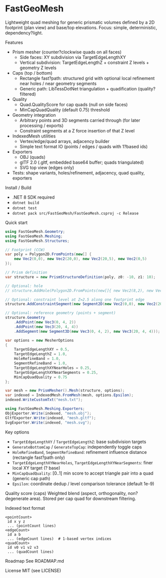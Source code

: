 # FastGeoMesh

Lightweight quad meshing for generic prismatic volumes defined by a 2D footprint (plan view) and base/top elevations. Focus: simple, deterministic, dependency?light.

Features
- Prism mesher (counter?clockwise quads on all faces)
  - Side faces: XY subdivision via TargetEdgeLengthXY
  - Vertical subdivision: TargetEdgeLengthZ + constraint Z levels + geometry Z levels
- Caps (top / bottom)
  - Rectangle fast?path: structured grid with optional local refinement near holes / near geometry segments
  - Generic path: LibTessDotNet triangulation + quadification (quality?filtered)
- Quality
  - Quad.QualityScore for cap quads (null on side faces)
  - MinCapQuadQuality (default 0.75) threshold
- Geometry integration
  - Arbitrary points and 3D segments carried through (for later processing / exports)
  - Constraint segments at a Z force insertion of that Z level
- IndexedMesh utilities
  - Vertex/edge/quad arrays, adjacency builder
  - Simple text format IO (points / edges / quads with 1?based ids)
- Exporters
  - OBJ (quads)
  - glTF 2.0 (.gltf, embedded base64 buffer; quads triangulated)
  - SVG top view (edges only)
- Tests: shape variants, holes/refinement, adjacency, quad quality, exporters

Install / Build
- .NET 8 SDK required
- `dotnet build`
- `dotnet test`
- `dotnet pack src/FastGeoMesh/FastGeoMesh.csproj -c Release`

Quick start
```csharp
using FastGeoMesh.Geometry;
using FastGeoMesh.Meshing;
using FastGeoMesh.Structures;

// Footprint (CCW)
var poly = Polygon2D.FromPoints(new[] {
    new Vec2(0,0), new Vec2(20,0), new Vec2(20,5), new Vec2(0,5)
});

// Prism definition
var structure = new PrismStructureDefinition(poly, z0: -10, z1: 10);

// Optional: hole
// structure.AddHole(Polygon2D.FromPoints(new[]{ new Vec2(8,2), new Vec2(9,2), new Vec2(9,3), new Vec2(8,3) }));

// Optional: constraint level at Z=2.5 along one footprint edge
structure.AddConstraintSegment(new Segment2D(new Vec2(0,0), new Vec2(20,0)), 2.5);

// Optional: reference geometry (points + segment)
structure.Geometry
    .AddPoint(new Vec3(0, 4, 2))
    .AddPoint(new Vec3(20, 4, 4))
    .AddSegment(new Segment3D(new Vec3(0, 4, 2), new Vec3(20, 4, 4)));

var options = new MesherOptions
{
    TargetEdgeLengthXY = 0.5,
    TargetEdgeLengthZ = 1.0,
    HoleRefineBand = 1.0,
    SegmentRefineBand = 1.0,
    TargetEdgeLengthXYNearHoles = 0.25,
    TargetEdgeLengthXYNearSegments = 0.25,
    MinCapQuadQuality = 0.75
};

var mesh = new PrismMesher().Mesh(structure, options);
var indexed = IndexedMesh.FromMesh(mesh, options.Epsilon);
indexed.WriteCustomTxt("mesh.txt");

using FastGeoMesh.Meshing.Exporters;
ObjExporter.Write(indexed, "mesh.obj");
GltfExporter.Write(indexed, "mesh.gltf");
SvgExporter.Write(indexed, "mesh.svg");
```

Key options
- `TargetEdgeLengthXY` / `TargetEdgeLengthZ`: base subdivision targets
- `GenerateBottomCap` / `GenerateTopCap`: independently toggle caps
- `HoleRefineBand`, `SegmentRefineBand`: refinement influence distance (rectangle fast?path only)
- `TargetEdgeLengthXYNearHoles`, `TargetEdgeLengthXYNearSegments`: finer local XY target (? base)
- `MinCapQuadQuality`: [0..1] min score to accept triangle pair into a quad (generic cap path)
- `Epsilon`: coordinate dedup / level comparison tolerance (default 1e-9)

Quality score (caps)
Weighted blend (aspect, orthogonality, non?degenerate area). Stored per cap quad for downstream filtering.

Indexed text format
```
<pointCount>
 id x y z
 ... (pointCount lines)
<edgeCount>
 id a b
 ... (edgeCount lines)  # 1-based vertex indices
<quadCount>
 id v0 v1 v2 v3
 ... (quadCount lines)
```

Roadmap
See ROADMAP.md

License
MIT (see LICENSE)
